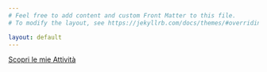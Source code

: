 ```yaml
---
# Feel free to add content and custom Front Matter to this file.
# To modify the layout, see https://jekyllrb.com/docs/themes/#overriding-theme-defaults

layout: default
---
```

<a href="#activities" class="page-scroll btn btn-xl">Scopri le mie Attività</a>
